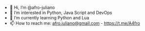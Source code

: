 - 👋 Hi, I’m @afro-juliano
- 👀 I’m interested in Python, Java Script and DevOps
- 🌱 I’m currently learning Python and Lua
- 📫 How to reach me: afro.juliano@gmail.com - https://t.me/A4fro

<!---
afro-juliano/afro-juliano is a ✨ special ✨ repository because its `README.md` (this file) appears on your GitHub profile.
You can click the Preview link to take a look at your changes.
--->
